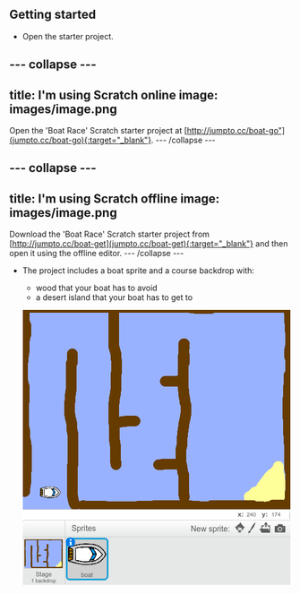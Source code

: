 ## Getting started

+ Open the starter project.

--- collapse ---
---
title: I'm using Scratch online
image: images/image.png
---
Open the 'Boat Race' Scratch starter project at  [http://jumpto.cc/boat-go"](jumpto.cc/boat-go){:target="_blank"}.
--- /collapse ---

--- collapse ---
---
title: I'm using Scratch offline
image: images/image.png
---
Download the 'Boat Race' Scratch starter project from [http://jumpto.cc/boat-get](jumpto.cc/boat-get){:target="_blank"} and then open it using the offline editor.
--- /collapse ---
	
+ The project includes a boat sprite and a course backdrop with:

	+ wood that your boat has to avoid
	+ a desert island that your boat has to get to

	![screenshot](images/boat-starter.png) 

